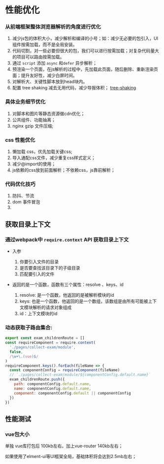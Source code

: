 # 性能优化

### 从前端框架整体浏览器解析的角度进行优化
1) 减少js包的体积大小，减少解析和编译的小号；如：减少无必要的包引入，UI组件按需加载，而不是全局安装。
2) 代码切割，对一些必要但很大的包，我们可以进行按需加载；对复杂代码量大的项目可以路由按需加载。
3) 通过 <code>script</code> 添加 <code>async</code> 和<code>defer</code> 异步解析；
4) 预渲染一个页面，在js解析的过程中，先加载此页面，随后删除、重新渲染页面；提升友好性，减少白屏时间。
5) 对解析大、关键性脚本放到head块内。
6) 配置 tree shaking 减去无用代码，减少导报体积； [tree-shaking](https://www.webpackjs.com/guides/tree-shaking/)

### 具体业务细节优化
1) 对脚本和图片等静态资源做cdn优化；
2) 公共组件、功能抽离；
3) nginx gzip 文件压缩;

### css 性能优化
1) 懒加载 css，优先加载关键css; 
2) 导入通配css文件，减少重复css样式定义；
3) 减少@import的使用；
4) js依赖的css放到前面解析；不依赖css，js靠前解析；

### 代码优化技巧
1) 防抖、节流
2) dom 事件冒泡
3) 

## 获取目录上下文
### 通过webpack中 <code>require.context</code> API 获取目录上下文
- 入参
  1. 你要引入文件的目录
  2. 是否要查找该目录下的子级目录
  3. 匹配要引入的文件

- 返回的是一个函数，函数有三个属性：resolve 、keys、id
  1. resolve: 是一个函数，他返回的是被解析模块的id
  2. keys: 也是一个函数，他返回的是一个数组，该数组是由所有可能被上下文模块解析的请求对象组成
  3. id：上下文模块的id

### 动态获取子路由集合:
```js
export const exam_childrenRoute = []
const requireComponent = require.context(
  './pages/collect-exam/module',
  false,
  /\w+\.(vue)$/
)
requireComponent.keys().forEach(fileName => {
  const componentConfig = requireComponent(fileName)
  // `./pages/collect-exam/module/${componentConfig.default.name}`
  exam_childrenRoute.push({
    path: componentConfig.default.name,
    name: componentConfig.default.name,
    component: componentConfig.default || componentConfig
  })
})
```

## 性能测试

### vue包大小
单独 vue库打包后 100kb左右，加上vue-router 140kb左右；

如果使用了elment-ui等UI框架全局，基础体积将会达到2.5mb左右；
